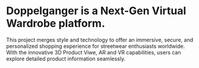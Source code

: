 # Doppelganger is a Next-Gen Virtual Wardrobe platform. 
This project merges style and technology to offer an immersive, secure, and personalized shopping experience for streetwear enthusiasts worldwide. With the innovative 3D Product Viwe, AR and VR capabilities, users can explore detailed product information seamlessly.

